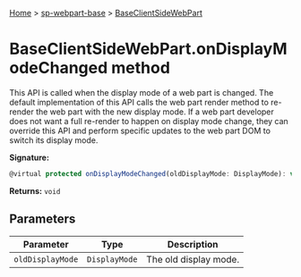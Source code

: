 <!-- docId=sp-webpart-base.baseclientsidewebpart.ondisplaymodechanged -->

[Home](./index.md) &gt; [sp-webpart-base](./sp-webpart-base.md) &gt; [BaseClientSideWebPart](./sp-webpart-base.baseclientsidewebpart.md)

# BaseClientSideWebPart.onDisplayModeChanged method

This API is called when the display mode of a web part is changed. The default implementation of this API calls the web part render method to re-render the web part with the new display mode. If a web part developer does not want a full re-render to happen on display mode change, they can override this API and perform specific updates to the web part DOM to switch its display mode.

**Signature:**
```javascript
@virtual protected onDisplayModeChanged(oldDisplayMode: DisplayMode): void;
```
**Returns:** `void`


## Parameters

|  Parameter | Type | Description |
|  --- | --- | --- |
|  `oldDisplayMode` | `DisplayMode` | The old display mode. |

